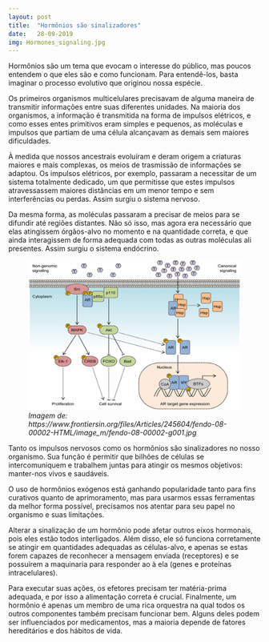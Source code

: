 ```yaml
---
layout: post
title:  "Hormônios são sinalizadores"
date:   28-09-2019
img: Hormones_signaling.jpg
---
```


Hormônios são um tema que evocam o interesse do público, mas poucos entendem o que eles
são e como funcionam. Para entendê-los, basta imaginar o processo evolutivo que originou nossa espécie.

Os primeiros organismos multicelulares
precisavam de alguma maneira de transmitir informações entre suas diferentes unidades. 
Na maioria dos organismos, a informação é transmitida na forma de impulsos elétricos, e como
esses entes primitivos eram simples e pequenos, as moléculas e impulsos que partiam de uma
célula alcançavam as demais sem maiores dificuldades.

À medida que nossos ancestrais evoluíram e deram origem a criaturas maiores e mais complexas,
os meios de trasmissão de informações se adaptou. Os impulsos elétricos, por exemplo,
passaram a necessitar de um sistema totalmente dedicado, um que permitisse que estes
impulsos atravessassem maiores distâncias em um menor tempo e sem interferências ou
perdas. Assim surgiu o sistema nervoso.

Da mesma forma, as moléculas passaram a precisar de meios para se difundir até regiões distantes.
Não só isso, mas agora era necessário que elas atingissem órgãos-alvo no momento e na
quantidade correta, e que ainda interagissem de forma adequada com todas as outras moléculas
ali presentes. Assim surgiu o sistema endócrino.

<figure>
<img src="/assets/img/Hormones_signaling2.jpg" style="width:500px; height:300px;"/>
<figcaption style="font-style: italic;"> Imagem de: https://www.frontiersin.org/files/Articles/245604/fendo-08-00002-HTML/image_m/fendo-08-00002-g001.jpg</figcaption>
</figure>

Tanto os impulsos nervosos como os hormônios são sinalizadores no nosso organismo. Sua
função é permitir que bilhões de células se intercomuniquem e trabalhem juntas para atingir
os mesmos objetivos: manter-nos vivos e saudáveis.

O uso de hormônios exógenos está ganhando popularidade
tanto para fins curativos quanto de aprimoramento, mas para
usarmos essas ferramentas da melhor forma possível, precisamos nos atentar para seu
papel no organismo e suas limitações.

Alterar a sinalização de um hormônio pode afetar outros eixos hormonais,
pois eles estão todos interligados. Além disso, ele só funciona corretamente se
atingir em quantidades adequadas as células-alvo, e apenas se estas forem capazes
de reconhecer a mensagem enviada (receptores) e se possuírem a maquinaria para responder ao
à ela (genes e proteínas intracelulares).

Para executar suas ações, os efetores precisam ter matéria-prima adequada, e por
isso a alimentação correta é crucial. Finalmente, um hormônio é apenas
um membro de uma rica orquestra na qual todos os outros
componentes também precisam funcionar bem. Alguns deles podem ser 
influenciados por medicamentos, 
mas a maioria depende de fatores hereditários e dos hábitos de vida.
